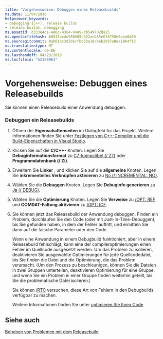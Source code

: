 ```yaml
---
title: 'Vorgehensweise: Debuggen eines Releasebuilds'
ms.date: 11/04/2016
helpviewer_keywords:
- debugging [C++], release builds
- release builds, debugging
ms.assetid: d333e4d1-4e6c-4384-84a9-cb549702da25
ms.openlocfilehash: 6d93fac4e980085c322acb55e6f8758e6cea0a00
ms.sourcegitcommit: 0ab61bc3d2b6cfbd52a16c6ab2b97a8ea1864f12
ms.translationtype: MT
ms.contentlocale: de-DE
ms.lasthandoff: 04/23/2019
ms.locfileid: "62188963"
---
```

# <a name="how-to-debug-a-release-build"></a>Vorgehensweise: Debuggen eines Releasebuilds

Sie können einen Releasebuild einer Anwendung debuggen.

### <a name="to-debug-a-release-build"></a>Debuggen ein Releasebuilds

1. Öffnen der **Eigenschaftenseiten** im Dialogfeld für das Projekt. Weitere Informationen finden Sie unter [Festlegen von C++-Compiler und die Build-Eigenschaften in Visual Studio](working-with-project-properties.md).

1. Klicken Sie auf die **C/C++-** Knoten. Legen Sie **Debuginformationsformat** zu [C7-kompatibel (/ Z7)](reference/z7-zi-zi-debug-information-format.md) oder **Programmdatenbank (/ Zi)**.

1. Erweitern Sie **Linker** , und klicken Sie auf die **allgemeine** Knoten. Legen Sie **inkrementelles Verknüpfen aktivieren** zu [No (/ INCREMENTAL: NO)](reference/incremental-link-incrementally.md).

1. Wählen Sie die **Debuggen** Knoten. Legen Sie **Debuginfo generieren** zu [Ja (/ DEBUG)](reference/debug-generate-debug-info.md).

1. Wählen Sie die **Optimierung** Knoten. Legen Sie **Verweise** zu [/OPT: REF](reference/opt-optimizations.md) und **COMDAT-Faltung aktivieren** zu [/OPT: ICF](reference/opt-optimizations.md).

1. Sie können jetzt das Releasebuild der Anwendung debuggen. Finden ein Problem, durchlaufen Sie den Code (oder mit Just-In-Time-Debuggen), bis Sie gefunden haben, in dem der Fehler auftritt, und ermitteln Sie dann auf die falsche Parameter oder den Code.

   Wenn eine Anwendung in einem Debugbuild funktioniert, aber in einem Releasebuild fehlschlägt, kann eine der compileroptimierungen einen Fehler im Quellcode ausgesetzt werden. Um das Problem zu isolieren, deaktivieren Sie ausgewählte Optimierungen für jede Quellcodedatei, bis Sie finden die Datei und die Optimierung, die das Problem verursacht. (Um den Prozess zu beschleunigen, können Sie die Dateien in zwei Gruppen unterteilen, deaktivieren Optimierung für eine Gruppe, und wenn Sie ein Problem in einer Gruppe finden weiterhin geteilt, bis Sie die problematische Datei isolieren.)

   Sie können [/RTC](reference/rtc-run-time-error-checks.md) versuchen, diese Art von Fehlern in den Debugbuilds verfügbar zu machen.

   Weitere Informationen finden Sie unter [optimieren Sie Ihren Code](optimizing-your-code.md).

## <a name="see-also"></a>Siehe auch

[Beheben von Problemen mit dem Releasebuild](fixing-release-build-problems.md)
